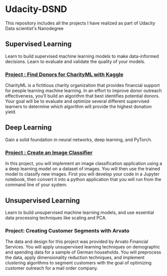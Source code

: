 # Udacity-DSND
This repository includes all the projects I have realized as part of Udacity Data scientist's Nanodegree


## Supervised Learning
Learn to build supervised machine learning models to make data-informed decisions. Learn to evaluate and validate the quality of your models.

### [Project : Find Donors for CharityML with Kaggle](https://github.com/amdmh/Udacity-DSND/tree/main/Supervised_Learning)
CharityML is a fictitious charity organization that provides financial support for people learning machine learning. In an effort to improve donor outreach effectiveness, you’ll build an algorithm that best identifies potential donors. Your goal will be to evaluate and optimize several different supervised learners to determine which algorithm will provide the highest donation yield.


## Deep Learning
Gain a solid foundation in neural networks, deep learning, and PyTorch.

### [Project : Create an Image Classifier](https://github.com/amdmh/Udacity-DSND/tree/main/Deep_Learning)
In this project, you will implement an image classification application using a a deep learning model on a dataset of images. You will then use the trained model to classify new images. First you will develop your code in a Jupyter notebook, then convert it into a python application that you will run from the command line of your system.


## Unsupervised Learning
Learn to build unsupervised machine learning models, and use essential data processing techniques like scaling and PCA.

### Project: Creating Customer Segments with Arvato
The data and design for this project was provided by Arvato Financial Services. You will apply unsupervised learning techniques on demographic and spending data for a sample of German households. You will preprocess the data, apply dimensionality reduction techniques, and implement clustering algorithms to segment customers with the goal of optimizing customer outreach for a mail order company.
